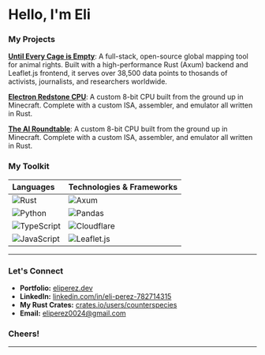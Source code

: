 # Hello, I'm Eli


### My Projects

**[Until Every Cage is Empty](https://github.com/counterspecies/UntilEveryCage)**: A full-stack, open-source global mapping tool for animal rights. Built with a high-performance Rust (Axum) backend and Leaflet.js frontend, it serves over 38,500 data points to thosands of activists, journalists, and researchers worldwide.

**[Electron Redstone CPU](https://github.com/counterspecies/electron)**: A custom 8-bit CPU built from the ground up in Minecraft. Complete with a custom ISA, assembler, and emulator all written in Rust.


**[The AI Roundtable](https://github.com/counterspecies/cd_ai_theairoundtable)**: A custom 8-bit CPU built from the ground up in Minecraft. Complete with a custom ISA, assembler, and emulator all written in Rust.




### My Toolkit

| Languages | Technologies & Frameworks |
| :--- | :--- |
| ![Rust](https://img.shields.io/badge/Rust-000000?style=for-the-badge&logo=rust&logoColor=white) | ![Axum](https://img.shields.io/badge/Axum-000000?style=for-the-badge) |
| ![Python](https://img.shields.io/badge/Python-3776AB?style=for-the-badge&logo=python&logoColor=white) |  ![Pandas](https://img.shields.io/badge/Pandas-150458?style=for-the-badge&logo=pandas&logoColor=white) |
| ![TypeScript](https://img.shields.io/badge/TypeScript-3178C6?style=for-the-badge&logo=typescript&logoColor=white) | ![Cloudflare](https://img.shields.io/badge/Cloudflare-F38020?style=for-the-badge&logo=cloudflare&logoColor=white) |
| ![JavaScript](https://img.shields.io/badge/JavaScript-F7DF1E?style=for-the-badge&logo=javascript&logoColor=black) | ![Leaflet.js](https://img.shields.io/badge/Leaflet-199900?style=for-the-badge&logo=leaflet&logoColor=white) |

---

### Let's Connect

* **Portfolio:** [eliperez.dev](https://eliperez.dev)
* **LinkedIn:** [linkedin.com/in/eli-perez-782714315](https://linkedin.com/in/eli-perez-782714315)
* **My Rust Crates:** [crates.io/users/counterspecies](https://crates.io/users/counterspecies)
* **Email:** eliperez0024@gmail.com

### Cheers!

---
